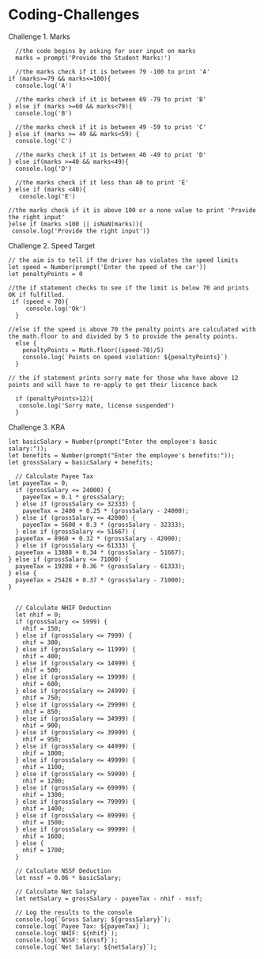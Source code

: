 # Coding-Challenges

Challenge 1. Marks

      //the code begins by asking for user input on marks
      marks = prompt('Provide the Student Marks:')

      //the marks check if it is between 79 -100 to print 'A'
    if (marks>=79 && marks<=100){  
      console.log('A')

      //the marks check if it is between 69 -79 to print 'B'
    } else if (marks >=60 && marks<79){  
      console.log('B')

      //the marks check if it is between 49 -59 to print 'C'
    } else if (marks >= 49 && marks<59) {   
      console.log('C')

      //the marks check if it is between 40 -49 to print 'D'
    } else if(marks >=40 && marks<49){   
      console.log('D') 

      //the marks check if it less than 40 to print 'E'
    } else if (marks <40){    
       console.log('E')

    //the marks check if it is above 100 or a none value to print 'Provide the right input'
    }else if (marks >100 || isNaN(marks)){  
     console.log('Provide the right input')}



 
Challenge 2. Speed Target

    // the aim is to tell if the driver has violates the speed limits
    let speed = Number(prompt('Enter the speed of the car'))
    let penaltyPoints = 0

    //the if statement checks to see if the limit is below 70 and prints OK if fulfilled.
     if (speed < 70){
         console.log('Ok')
      }

    //else if the speed is above 70 the penalty points are calculated with the math.floor to and divided by 5 to provide the penalty points.
      else {
        penaltyPoints = Math.floor((speed-70)/5)
        console.log(`Points on speed violation: ${penaltyPoints}`)
      }

    // the if statement prints sorry mate for those who have above 12 points and will have to re-apply to get their liscence back

      if (penaltyPoints>12){
       console.log('Sorry mate, license suspended')
      }



Challenge 3. KRA

    let basicSalary = Number(prompt("Enter the employee's basic salary:"));
    let benefits = Number(prompt("Enter the employee's benefits:"));
    let grossSalary = basicSalary + benefits;

      // Calculate Payee Tax
    let payeeTax = 0;
      if (grossSalary <= 24000) {
        payeeTax = 0.1 * grossSalary;
      } else if (grossSalary <= 32333) {
        payeeTax = 2400 + 0.25 * (grossSalary - 24000);
      } else if (grossSalary <= 42000) {
        payeeTax = 5600 + 0.3 * (grossSalary - 32333);
      } else if (grossSalary <= 51667) {
      payeeTax = 8960 + 0.32 * (grossSalary - 42000);
      } else if (grossSalary <= 61333) {
      payeeTax = 13888 + 0.34 * (grossSalary - 51667);
    } else if (grossSalary <= 71000) {
      payeeTax = 19208 + 0.36 * (grossSalary - 61333);
    } else {
      payeeTax = 25428 + 0.37 * (grossSalary - 71000);
    }
    

      // Calculate NHIF Deduction
      let nhif = 0;
      if (grossSalary <= 5999) {
        nhif = 150;
      } else if (grossSalary <= 7999) {
        nhif = 300;
      } else if (grossSalary <= 11999) {
        nhif = 400;
      } else if (grossSalary <= 14999) {
        nhif = 500;
      } else if (grossSalary <= 19999) {
        nhif = 600;
      } else if (grossSalary <= 24999) {
        nhif = 750;
      } else if (grossSalary <= 29999) {
        nhif = 850;
      } else if (grossSalary <= 34999) {
        nhif = 900;
      } else if (grossSalary <= 39999) {
        nhif = 950;
      } else if (grossSalary <= 44999) {
        nhif = 1000;
      } else if (grossSalary <= 49999) {
        nhif = 1100;
      } else if (grossSalary <= 59999) {
        nhif = 1200;
      } else if (grossSalary <= 69999) {
        nhif = 1300;
      } else if (grossSalary <= 79999) {
        nhif = 1400;
      } else if (grossSalary <= 89999) {
        nhif = 1500;
      } else if (grossSalary <= 99999) {
        nhif = 1600;
      } else {
        nhif = 1700;
      }
      
      // Calculate NSSF Deduction
      let nssf = 0.06 * basicSalary;
      
      // Calculate Net Salary
      let netSalary = grossSalary - payeeTax - nhif - nssf;
      
      // Log the results to the console
      console.log(`Gross Salary: ${grossSalary}`);
      console.log(`Payee Tax: ${payeeTax}`);
      console.log(`NHIF: ${nhif}`);
      console.log(`NSSF: ${nssf}`);
      console.log(`Net Salary: ${netSalary}`);
